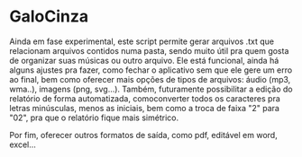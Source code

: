 # GaloCinza

Ainda em  fase experimental, este script permite gerar arquivos .txt que relacionam arquivos contidos numa pasta, sendo muito útil pra quem gosta de organizar suas músicas ou outro arquivo. Ele está funcional, ainda há alguns ajustes pra fazer, como  fechar o aplicativo sem que ele gere um erro ao final, bem como oferecer mais opções de tipos de arquivos: áudio (mp3, wma..), imagens (png, svg...). Também, futuramente possibilitar a edição do relatório de forma automatizada, comoconverter todos os caracteres pra letras minúsculas, menos as iniciais, bem como a troca de faixa "2" para "02", pra que o relatório fique mais simétrico.

Por fim, oferecer outros formatos de  saída, como pdf,  editável em word, excel...
